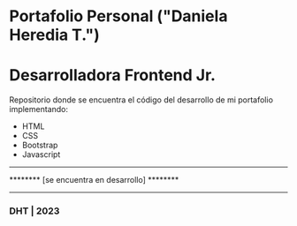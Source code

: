 # Portafolio Personal ("Daniela Heredia T.")   
# Desarrolladora Frontend Jr.

Repositorio donde se encuentra el código del desarrollo de mi portafolio implementando:
- HTML
- CSS
- Bootstrap
- Javascript

---
******** [se encuentra en  desarrollo] ******** 

---

### DHT | 2023 
